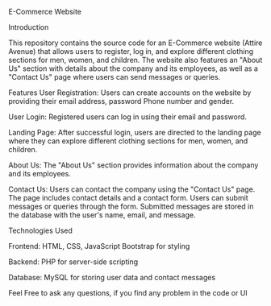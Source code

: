E-Commerce Website

Introduction

This repository contains the source code for an E-Commerce website (Attire Avenue) that allows users to register, log in, and explore different clothing sections for men, women, and children. The website also features an "About Us" section with details about the company and its employees, as well as a "Contact Us" page where users can send messages or queries.

Features
User Registration:
Users can create accounts on the website by providing their email address, password Phone number and gender.

User Login:
Registered users can log in using their email and password.

Landing Page:
After successful login, users are directed to the landing page where they can explore different clothing sections for men, women, and children.

About Us:
The "About Us" section provides information about the company and its employees.

Contact Us:
Users can contact the company using the "Contact Us" page.
The page includes contact details and a contact form.
Users can submit messages or queries through the form.
Submitted messages are stored in the database with the user's name, email, and message.


Technologies Used

Frontend:
HTML, CSS, JavaScript
Bootstrap for styling

Backend:
PHP for server-side scripting

Database:
MySQL for storing user data and contact messages

Feel Free to ask any questions, if you find any problem in the code or UI
